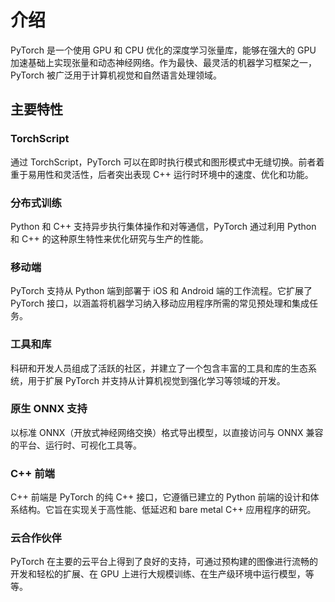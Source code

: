 # 介绍

PyTorch 是一个使用 GPU 和 CPU 优化的深度学习张量库，能够在强大的 GPU 加速基础上实现张量和动态神经网络。作为最快、最灵活的机器学习框架之一，PyTorch 被广泛用于计算机视觉和自然语言处理领域。

## 主要特性

### TorchScript

通过 TorchScript，PyTorch 可以在即时执行模式和图形模式中无缝切换。前者着重于易用性和灵活性，后者突出表现 C++ 运行时环境中的速度、优化和功能。

### 分布式训练

Python 和 C++ 支持异步执行集体操作和对等通信，PyTorch 通过利用 Python 和 C++ 的这种原生特性来优化研究与生产的性能。

### 移动端

PyTorch 支持从 Python 端到部署于 iOS 和 Android 端的工作流程。它扩展了 PyTorch 接口，以涵盖将机器学习纳入移动应用程序所需的常见预处理和集成任务。

### 工具和库

科研和开发人员组成了活跃的社区，并建立了一个包含丰富的工具和库的生态系统，用于扩展 PyTorch 并支持从计算机视觉到强化学习等领域的开发。

### 原生 ONNX 支持

以标准 ONNX（开放式神经网络交换）格式导出模型，以直接访问与 ONNX 兼容的平台、运行时、可视化工具等。

### C++ 前端

C++ 前端是 PyTorch 的纯 C++ 接口，它遵循已建立的 Python 前端的设计和体系结构。它旨在实现关于高性能、低延迟和 bare metal C++ 应用程序的研究。

### 云合作伙伴

PyTorch 在主要的云平台上得到了良好的支持，可通过预构建的图像进行流畅的开发和轻松的扩展、在 GPU 上进行大规模训练、在生产级环境中运行模型，等等。
